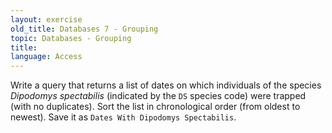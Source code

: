 ```yaml
---
layout: exercise
old_title: Databases 7 - Grouping
topic: Databases - Grouping
title:
language: Access
---
```


Write a query that returns a list of dates on which individuals of the
species *Dipodomys spectabilis* (indicated by the `DS` species code) were
trapped (with no duplicates). Sort the list in chronological order (from
oldest to newest). Save it as `Dates With Dipodomys Spectabilis`.
